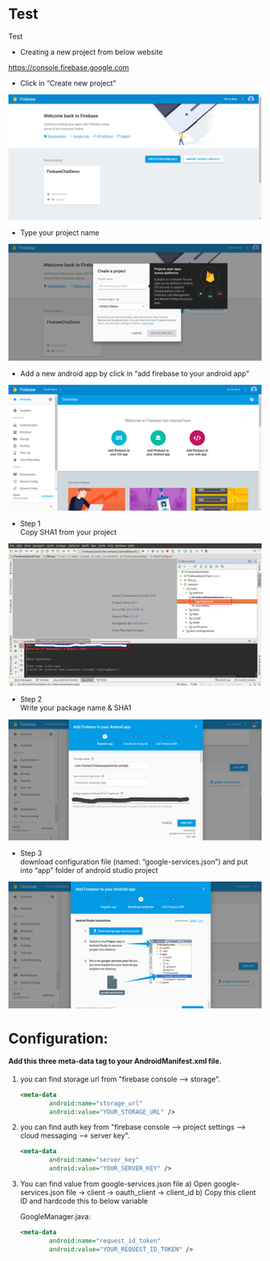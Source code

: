 # Test
Test

<ul><li>Creating a new project from below website</li></ul>

https://console.firebase.google.com

<ul><li>Click in “Create new project”</li></ul>

![Create new project](/images/image_01.png?raw=true)

<ul><li>Type your project name</li></ul>

![Type your project name](/images/image_02.png?raw=true)

<ul><li>Add a new android app by click in “add firebase to your android app”</li></ul>

![add new android app](/images/image_03.png?raw=true)

<ul><li>Step 1<br>Copy SHA1 from your project</li></ul>

![](/images/image_04.png?raw=true)

<ul><li>Step 2<br>Write your package name & SHA1</li></ul>

![](/images/image_05.png?raw=true)

<ul><li>Step 3<br>download configuration file (named: “google-services.json”) and put into “app” folder of android studio project</li></ul>

![](/images/image_06.png?raw=true)

# Configuration:

<h4>Add this three meta-data tag to your AndroidManifest.xml file.</h4>

1) you can find storage url from "firebase console --> storage".

    ```xml
    <meta-data
            android:name="storage_url"
            android:value="YOUR_STORAGE_URL" />
    ```

2) you can find auth key from "firebase console --> project settings --> cloud messaging --> server key".

    ```xml
    <meta-data
            android:name="server_key"
            android:value="YOUR_SERVER_KEY" />
    ```
    
3) You can find value from google-services.json file
    a) Open google-services.json file -> client -> oauth_client -> client_id
    b) Copy this client ID and hardcode this to below variable
    
    GoogleManager.java:
    
    ```xml
    <meta-data
            android:name="request_id_token"
            android:value="YOUR_REQUEST_ID_TOKEN" />
    ```

